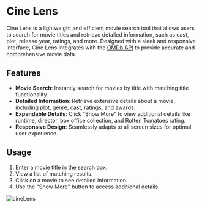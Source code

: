 # Cine Lens

Cine Lens is a lightweight and efficient movie search tool that allows users to search for movie titles and retrieve detailed information, such as cast, plot, release year, ratings, and more. Designed with a sleek and responsive interface, Cine Lens integrates with the [OMDb API](https://www.omdbapi.com/) to provide accurate and comprehensive movie data.

## Features

- **Movie Search**: Instantly search for movies by title with matching title functionality.
- **Detailed Information**: Retrieve extensive details about a movie, including plot, genre, cast, ratings, and awards.
- **Expandable Details**: Click "Show More" to view additional details like runtime, director, box office collection, and Rotten Tomatoes rating.
- **Responsive Design**: Seamlessly adapts to all screen sizes for optimal user experience.

## Usage

1. Enter a movie title in the search box.
2. View a list of matching results.
3. Click on a movie to see detailed information.
4. Use the "Show More" button to access additional details.


![cineLens](https://github.com/user-attachments/assets/841ed573-a2c3-408e-a48b-80fc11c8b67d)
